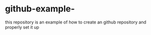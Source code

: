 # github-example-
this repository is an example of how to create an github repository and properly set it up
